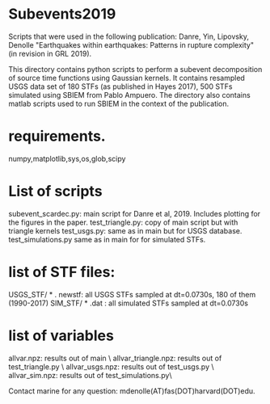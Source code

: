# Subevents2019


Scripts that were used in the following publication:
Danre, Yin, Lipovsky, Denolle "Earthquakes within earthquakes: Patterns in rupture complexity" (in revision in GRL 2019).

This directory contains python scripts to perform a subevent decomposition of source time functions using Gaussian kernels. It contains resampled USGS data set of 180 STFs (as published in Hayes 2017), 500 STFs simulated using SBIEM from Pablo Ampuero.
The directory also contains matlab scripts used to run SBIEM in the context of the publication.


# requirements.
numpy,matplotlib,sys,os,glob,scipy

# List of scripts

subevent_scardec.py: main script for Danre et al, 2019. Includes plotting for the figures in the paper.
test_triangle.py:       copy of main script but with triangle kernels
test_usgs.py:           same as in main but for USGS database.
test_simulations.py     same as in main for for simulated STFs.

# list of STF files:
USGS_STF/ * . newstf:  all USGS STFs sampled at dt=0.0730s, 180 of them (1990-2017)
SIM_STF/ * .dat     :  all simulated STFs sampled at dt=0.0730s


# list of variables
allvar.npz:   results out of main \\
allvar_triangle.npz:  results out of test_triangle.py \\
allvar_usgs.npz:    results out of test_usgs.py \\
allvar_sim.npz:     results out of test_simulations.py\\



Contact marine for any question: mdenolle(AT)fas(DOT)harvard(DOT)edu.
